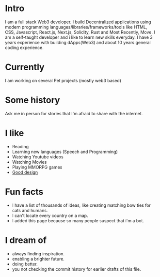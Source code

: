 
# Intro

I am a full stack Web3 developer. I build Decentralized applications using modern programming languages/libraries/frameworks/tools like HTML, CSS, Javascript, React.js, Next.js, Solidity, Rust and Most Recently, Move. I am a self-taught developer and i like to learn new skills everyday. I have 3 years experience with building dApps(Web3) and about 10 years general coding experience.

# Currently

I am working on several Pet projects (mostly web3 based)

# Some history

Ask me in person for stories that I'm afraid to share with the internet.

# I like

- Reading
- Learning new languages (Speech and Programming)
- Watching Youtube videos
- Watching Movies
- Playing MMORPG games
- [Good design](/)

# Fun facts

- I have a list of thousands of ideas, like creating matching bow ties for cats and humans.
- I can't locate every country on a map.
- I added this page because so many people suspect that i'm a bot.

# I dream of

- always finding inspiration.
- enabling a brighter future.
- doing better.
- you not checking the commit history for earlier drafts of this file.
